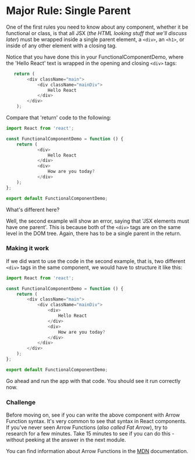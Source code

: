 # Major Rule: Single Parent
One of the first rules you need to know about any component, whether it be functional or class, is that all JSX (*the HTML looking stuff that we'll discuss later*) must be wrapped inside a single parent element, a `<div>`, an `<h1>`, or inside of any other element with a closing tag.

Notice that you have done this in your FunctionalComponentDemo, where the 'Hello React' text is wrapped in the opening and closing `<div>` tags:

```js
   return (
        <div className="main">
            <div className="mainDiv">
                Hello React
            </div>
        </div>
    );
```

Compare that 'return' code to the following:
```js
import React from 'react';

const FunctionalComponentDemo = function () {
    return (
            <div>
                Hello React
            </div>
            <div>
                How are you today?
            </div>
    );
};

export default FunctionalComponentDemo;
```

What's different here? 

Well, the second example will show an error, saying that 'JSX elements must have one parent'. This is because both of the `<div>` tags are on the same level in the DOM tree. Again, there has to be a single parent in the return. 


### Making it work
If we did want to use the code in the second example, that is, two different `<div>` tags in the same component, we would have to structure it like this:

```js
import React from 'react';

const FunctionalComponentDemo = function () {
    return (
        <div className="main">
            <div className="mainDiv">
                <div>
                    Hello React
                </div>
                <div>
                    How are you today?
                </div>
            </div>
        </div>
    );
};

export default FunctionalComponentDemo;
```

Go ahead and run the app with that code. You should see it run correctly now.


### Challenge 

Before moving on, see if you can write the above component with Arrow Function syntax. It's very common to see that syntax in React components. If you've never seen Arrow Functions (*also called Fat Arrow*), try to research for a few minutes. Take 15 minutes to see if you can do this - without peeking at the answer in the next module. 

You can find information about Arrow Functions in the [MDN](https://developer.mozilla.org/en-US/docs/Web/JavaScript/Reference/Functions/Arrow_functions) documentation. 